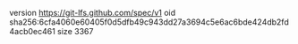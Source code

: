 version https://git-lfs.github.com/spec/v1
oid sha256:6cfa4060e60405f0d5dfb49c943dd27a3694c5e6ac6bde424db2fd4acb0ec461
size 3367
